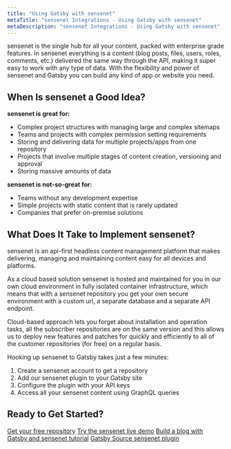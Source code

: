 ```yaml
---
title: "Using Gatsby with sensenet"
metaTitle: "sensenet Integrations - Using Gatsby with sensenet"
metaDescription: "sensenet Integrations - Using Gatsby with sensenet"
---
```


sensenet is the single hub for all your content, packed with enterprise grade features. In sensenet everything is a content (blog posts, files, users, roles, comments, etc.) delivered the same way through the API, making it super easy to work with any type of data. With the flexibility and power of sensenet and Gatsby you can build any kind of app or website you need.

## When Is sensenet a Good Idea?

**sensenet is great for:**

- Complex project structures with managing large and complex sitemaps
- Teams and projects with complex permission setting requirements
- Storing and delivering data for multiple projects/apps from one repository
- Projects that involve multiple stages of content creation, versioning and approval
- Storing massive amounts of data

**sensenet is not-so-great for:**

- Teams without any development expertise
- Simple projects with static content that is rarely updated
- Companies that prefer on-premise solutions

## What Does It Take to Implement sensenet?

sensenet is an api-first headless content management platform that makes delivering, managing and maintaining content easy for all devices and platforms.

As a cloud based solution sensenet is hosted and maintained for you in our own cloud environment in fully isolated container infrastructure, which means that with a sensenet repository you get your own secure environment with a custom url, a separate database and a separate API endpoint.

Cloud-based approach lets you forget about installation and operation tasks, all the subscriber repositories are on the same version and this allows us to deploy new features and patches for quickly and efficiently to all of the customer repositories (for free) on a regular basis.

Hooking up sensenet to Gatsby takes just a few minutes:

1. Create a sensenet account to get a repository
2. Add our sensenet plugin to your Gatsby site
3. Configure the plugin with your API keys
4. Access all your sensenet content using GraphQL queries

## Ready to Get Started?

[Get your free repository](https://profile.sensenet.com/?redirectToLogin)
[Try the sensenet live demo](https://www.sensenet.com/tryit)
[Build a blog with Gatsby and sensenet tutorial](https://docs.sensenet.com/tutorials/getting-started/build-a-blog-with-gatsby-and-sensenet)
[Gatsby Source sensenet plugin](https://github.com/SenseNet/sn-client/tree/master/packages/gatsby-source-sensenet)
